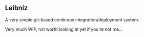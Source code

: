 Leibniz
-------

A very simple git-based continous integration/deployment system.

Very much WIP, not worth looking at yet if you're not me...
